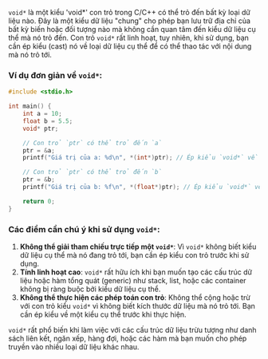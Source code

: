 `void*` là một kiểu 'void*' con trỏ trong C/C++ có thể trỏ đến bất kỳ loại dữ liệu nào. Đây là một kiểu dữ liệu "chung" cho phép bạn lưu trữ địa chỉ của bất kỳ biến hoặc đối tượng nào mà không cần quan tâm đến kiểu dữ liệu cụ thể mà nó trỏ đến. Con trỏ `void*` rất linh hoạt, tuy nhiên, khi sử dụng, bạn cần ép kiểu (cast) nó về loại dữ liệu cụ thể để có thể thao tác với nội dung mà nó trỏ tới.

### Ví dụ đơn giản về `void*`:

```c
#include <stdio.h>

int main() {
    int a = 10;
    float b = 5.5;
    void* ptr;

    // Con trỏ `ptr` có thể trỏ đến `a`
    ptr = &a;
    printf("Giá trị của a: %d\n", *(int*)ptr); // Ép kiểu `void*` về `int*` trước khi giải tham chiếu

    // Con trỏ `ptr` có thể trỏ đến `b`
    ptr = &b;
    printf("Giá trị của b: %f\n", *(float*)ptr); // Ép kiểu `void*` về `float*` trước khi giải tham chiếu

    return 0;
}
```

### Các điểm cần chú ý khi sử dụng `void*`:
1. **Không thể giải tham chiếu trực tiếp một `void*`**: Vì `void*` không biết kiểu dữ liệu cụ thể mà nó đang trỏ tới, bạn cần ép kiểu con trỏ trước khi sử dụng.
2. **Tính linh hoạt cao**: `void*` rất hữu ích khi bạn muốn tạo các cấu trúc dữ liệu hoặc hàm tổng quát (generic) như stack, list, hoặc các container không bị ràng buộc bởi kiểu dữ liệu cụ thể.
3. **Không thể thực hiện các phép toán con trỏ**: Không thể cộng hoặc trừ với con trỏ kiểu `void*` vì không biết kích thước dữ liệu mà nó trỏ tới. Bạn cần ép kiểu về một kiểu cụ thể trước khi thực hiện.

`void*` rất phổ biến khi làm việc với các cấu trúc dữ liệu trừu tượng như danh sách liên kết, ngăn xếp, hàng đợi, hoặc các hàm mà bạn muốn cho phép truyền vào nhiều loại dữ liệu khác nhau.
